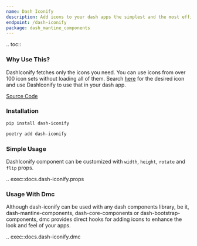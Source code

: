 ```yaml
---
name: Dash Iconify
description: Add icons to your dash apps the simplest and the most efficient way.
endpoint: /dash-iconify
package: dash_mantine_components
---
```


.. toc::

### Why Use This?

DashIconify fetches only the icons you need. You can use icons from over 100 icon sets without loading all of them.
Search [here](https://icon-sets.iconify.design/) for the desired icon and use DashIconify to use that in your dash app.

[Source Code](https://github.com/snehilvj/dash-iconify)

### Installation

```bash
pip install dash-iconify
```

```bash
poetry add dash-iconify
```

### Simple Usage

DashIconify component can be customized with `width`, `height`, `rotate` and `flip` props.

.. exec::docs.dash-iconify.props

### Usage With Dmc

Although dash-iconify can be used with any dash components library, be it, dash-mantine-components, dash-core-components
or dash-bootstrap-components, dmc provides direct hooks for adding icons to enhance the look and feel of your apps.

.. exec::docs.dash-iconify.dmc
